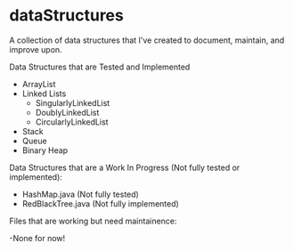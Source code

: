 # dataStructures
A collection of data structures that I've created to document, maintain, and improve upon.

Data Structures that are Tested and Implemented
- ArrayList
- Linked Lists
    - SingularlyLinkedList
    - DoublyLinkedList
    - CircularlyLinkedList
- Stack
- Queue
- Binary Heap

Data Structures that are a Work In Progress (Not fully tested or implemented):

- HashMap.java          (Not fully tested)
- RedBlackTree.java     (Not fully implemented)

Files that are working but need maintainence:

-None for now! 
